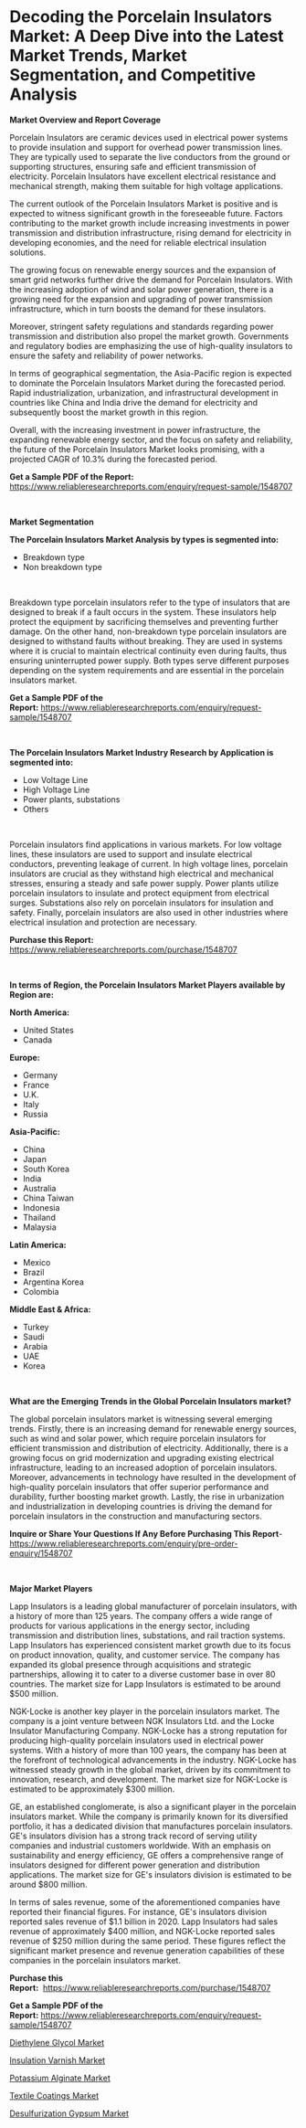<p><h1>Decoding the Porcelain Insulators Market: A Deep Dive into the Latest Market Trends, Market Segmentation, and Competitive Analysis</h1></p><p><strong>Market Overview and Report Coverage</strong></p>
<p><p>Porcelain Insulators are ceramic devices used in electrical power systems to provide insulation and support for overhead power transmission lines. They are typically used to separate the live conductors from the ground or supporting structures, ensuring safe and efficient transmission of electricity. Porcelain Insulators have excellent electrical resistance and mechanical strength, making them suitable for high voltage applications.</p><p>The current outlook of the Porcelain Insulators Market is positive and is expected to witness significant growth in the foreseeable future. Factors contributing to the market growth include increasing investments in power transmission and distribution infrastructure, rising demand for electricity in developing economies, and the need for reliable electrical insulation solutions.</p><p>The growing focus on renewable energy sources and the expansion of smart grid networks further drive the demand for Porcelain Insulators. With the increasing adoption of wind and solar power generation, there is a growing need for the expansion and upgrading of power transmission infrastructure, which in turn boosts the demand for these insulators.</p><p>Moreover, stringent safety regulations and standards regarding power transmission and distribution also propel the market growth. Governments and regulatory bodies are emphasizing the use of high-quality insulators to ensure the safety and reliability of power networks.</p><p>In terms of geographical segmentation, the Asia-Pacific region is expected to dominate the Porcelain Insulators Market during the forecasted period. Rapid industrialization, urbanization, and infrastructural development in countries like China and India drive the demand for electricity and subsequently boost the market growth in this region.</p><p>Overall, with the increasing investment in power infrastructure, the expanding renewable energy sector, and the focus on safety and reliability, the future of the Porcelain Insulators Market looks promising, with a projected CAGR of 10.3% during the forecasted period.</p></p>
<p><strong>Get a Sample PDF of the Report:</strong> <a href="https://www.reliableresearchreports.com/enquiry/request-sample/1548707">https://www.reliableresearchreports.com/enquiry/request-sample/1548707</a></p>
<p>&nbsp;</p>
<p><strong>Market Segmentation</strong></p>
<p><strong>The Porcelain Insulators Market Analysis by types is segmented into:</strong></p>
<p><ul><li>Breakdown type</li><li>Non breakdown type</li></ul></p>
<p>&nbsp;</p>
<p><p>Breakdown type porcelain insulators refer to the type of insulators that are designed to break if a fault occurs in the system. These insulators help protect the equipment by sacrificing themselves and preventing further damage. On the other hand, non-breakdown type porcelain insulators are designed to withstand faults without breaking. They are used in systems where it is crucial to maintain electrical continuity even during faults, thus ensuring uninterrupted power supply. Both types serve different purposes depending on the system requirements and are essential in the porcelain insulators market.</p></p>
<p><strong>Get a Sample PDF of the Report:</strong>&nbsp;<a href="https://www.reliableresearchreports.com/enquiry/request-sample/1548707">https://www.reliableresearchreports.com/enquiry/request-sample/1548707</a></p>
<p>&nbsp;</p>
<p><strong>The Porcelain Insulators Market Industry Research by Application is segmented into:</strong></p>
<p><ul><li>Low Voltage Line</li><li>High Voltage Line</li><li>Power plants, substations</li><li>Others</li></ul></p>
<p>&nbsp;</p>
<p><p>Porcelain insulators find applications in various markets. For low voltage lines, these insulators are used to support and insulate electrical conductors, preventing leakage of current. In high voltage lines, porcelain insulators are crucial as they withstand high electrical and mechanical stresses, ensuring a steady and safe power supply. Power plants utilize porcelain insulators to insulate and protect equipment from electrical surges. Substations also rely on porcelain insulators for insulation and safety. Finally, porcelain insulators are also used in other industries where electrical insulation and protection are necessary.</p></p>
<p><strong>Purchase this Report:</strong>&nbsp; <a href="https://www.reliableresearchreports.com/purchase/1548707">https://www.reliableresearchreports.com/purchase/1548707</a></p>
<p>&nbsp;</p>
<p><strong>In terms of Region, the Porcelain Insulators Market Players available by Region are:</strong></p>
<p>
    <p> <strong> North America: </strong>
        <ul>
            <li>United States</li>
            <li>Canada</li>
        </ul>
        </p> 
    <p> <strong> Europe: </strong>
        <ul>
            <li>Germany</li>
            <li>France</li>
            <li>U.K.</li>
            <li>Italy</li>
            <li>Russia</li>
        </ul>
        </p> 
    <p> <strong> Asia-Pacific: </strong>
        <ul>
            <li>China</li>
            <li>Japan</li>
            <li>South Korea</li>
            <li>India</li>
            <li>Australia</li>
            <li>China Taiwan</li>
            <li>Indonesia</li>
            <li>Thailand</li>
            <li>Malaysia</li>
        </ul>
        </p> 
    <p> <strong> Latin America: </strong>
        <ul>
            <li>Mexico</li>
            <li>Brazil</li>
            <li>Argentina Korea</li>
            <li>Colombia</li>
        </ul>
        </p> 
    <p> <strong> Middle East & Africa: </strong>
        <ul>
            <li>Turkey</li>
            <li>Saudi</li>
            <li>Arabia</li>
            <li>UAE</li>
            <li>Korea</li>
        </ul>
    </p>
    </p>
<p>&nbsp;</p>
<p><strong>What are the Emerging Trends in the Global Porcelain Insulators market?</strong></p>
<p><p>The global porcelain insulators market is witnessing several emerging trends. Firstly, there is an increasing demand for renewable energy sources, such as wind and solar power, which require porcelain insulators for efficient transmission and distribution of electricity. Additionally, there is a growing focus on grid modernization and upgrading existing electrical infrastructure, leading to an increased adoption of porcelain insulators. Moreover, advancements in technology have resulted in the development of high-quality porcelain insulators that offer superior performance and durability, further boosting market growth. Lastly, the rise in urbanization and industrialization in developing countries is driving the demand for porcelain insulators in the construction and manufacturing sectors.</p></p>
<p><strong>Inquire or Share Your Questions If Any Before Purchasing This Report</strong>- <a href="https://www.reliableresearchreports.com/enquiry/pre-order-enquiry/1548707">https://www.reliableresearchreports.com/enquiry/pre-order-enquiry/1548707</a></p>
<p>&nbsp;</p>
<p><strong>Major Market Players</strong></p>
<p><p>Lapp Insulators is a leading global manufacturer of porcelain insulators, with a history of more than 125 years. The company offers a wide range of products for various applications in the energy sector, including transmission and distribution lines, substations, and rail traction systems. Lapp Insulators has experienced consistent market growth due to its focus on product innovation, quality, and customer service. The company has expanded its global presence through acquisitions and strategic partnerships, allowing it to cater to a diverse customer base in over 80 countries. The market size for Lapp Insulators is estimated to be around $500 million.</p><p>NGK-Locke is another key player in the porcelain insulators market. The company is a joint venture between NGK Insulators Ltd. and the Locke Insulator Manufacturing Company. NGK-Locke has a strong reputation for producing high-quality porcelain insulators used in electrical power systems. With a history of more than 100 years, the company has been at the forefront of technological advancements in the industry. NGK-Locke has witnessed steady growth in the global market, driven by its commitment to innovation, research, and development. The market size for NGK-Locke is estimated to be approximately $300 million.</p><p>GE, an established conglomerate, is also a significant player in the porcelain insulators market. While the company is primarily known for its diversified portfolio, it has a dedicated division that manufactures porcelain insulators. GE's insulators division has a strong track record of serving utility companies and industrial customers worldwide. With an emphasis on sustainability and energy efficiency, GE offers a comprehensive range of insulators designed for different power generation and distribution applications. The market size for GE's insulators division is estimated to be around $800 million.</p><p>In terms of sales revenue, some of the aforementioned companies have reported their financial figures. For instance, GE's insulators division reported sales revenue of $1.1 billion in 2020. Lapp Insulators had sales revenue of approximately $400 million, and NGK-Locke reported sales revenue of $250 million during the same period. These figures reflect the significant market presence and revenue generation capabilities of these companies in the porcelain insulators market.</p></p>
<p><strong>Purchase this Report:</strong>&nbsp;&nbsp;<a href="https://www.reliableresearchreports.com/purchase/1548707">https://www.reliableresearchreports.com/purchase/1548707</a></p>
<p></p>
<p><strong>Get a Sample PDF of the Report:</strong>&nbsp;<a href="https://www.reliableresearchreports.com/enquiry/request-sample/1548707">https://www.reliableresearchreports.com/enquiry/request-sample/1548707</a></p>
<p><p><a href="https://github.com/Chiragrp26/Market-Research-Report-List-2/blob/main/diethylene-glycol-market.md">Diethylene Glycol Market</a></p><p><a href="https://github.com/santosh758595/Market-Research-Report-List-2/blob/main/insulation-varnish-market.md">Insulation Varnish Market</a></p><p><a href="https://github.com/rexevange/Market-Research-Report-List-1/blob/main/potassium-alginate-market.md">Potassium Alginate Market</a></p><p><a href="https://github.com/lilstefpacute/Market-Research-Report-List-1/blob/main/textile-coatings-market.md">Textile Coatings Market</a></p><p><a href="https://github.com/AKSHATREPORTPRIME/Market-Research-Report-List-2/blob/main/desulfurization-gypsum-market.md">Desulfurization Gypsum Market</a></p></p>